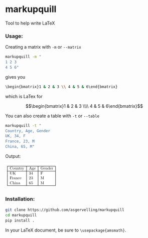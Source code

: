 # markupquill
Tool to help write LaTeX

### Usage:
Creating a matrix with `-m` or `--matrix`
```bash
markupquill -m "
1 2 3
4 5 6"
```
gives you
```bash
\begin{bmatrix}1 & 2 & 3 \\ 4 & 5 & 6\end{bmatrix}
```

which is LaTex for

$$\begin{bmatrix}1 & 2 & 3 \\\\ 4 & 5 & 6\end{bmatrix}$$

You can also create a table with `-t` or `--table`
```bash
markupquill -t "
Country, Age, Gender
UK, 34, F
France, 23, M
China, 65, M"
```

Output:

![alt text](readme/latex_table.png)

### Installation:
```bash
git clone https://github.com/asgervelling/markupquill
cd markupquill
pip install .
```

In your LaTeX document, be sure to `\usepackage{amsmath}`.
